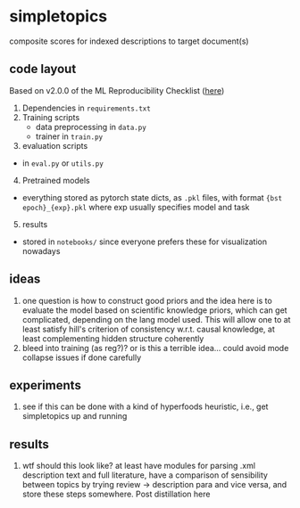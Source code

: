 # simpletopics
composite scores for indexed descriptions to target document(s)

## code layout

Based on v2.0.0 of the ML Reproducibility Checklist ([here](https://www.cs.mcgill.ca/~jpineau/ReproducibilityChecklist.pdf))
1. Dependencies in `requirements.txt`
2. Training scripts
   - data preprocessing in `data.py`
   - trainer in `train.py`
3. evaluation scripts
  - in `eval.py` or `utils.py`
4. Pretrained models
  - everything stored as pytorch state dicts, as `.pkl` files, with format `{bst epoch}_{exp}.pkl` where exp usually specifies model and task
5. results
  - stored in `notebooks/` since everyone prefers these for visualization nowadays

## ideas
1. one question is how to construct good priors and the idea here is to evaluate the model based on scientific knowledge priors, which can get complicated, depending on the lang model used. This will allow one to at least satisfy hill's criterion of consistency w.r.t. causal knowledge, at least complementing hidden structure coherently
2. bleed into training (as reg?)? or is this a terrible idea... could avoid mode collapse issues if done carefully

## experiments
1. see if this can be done with a kind of hyperfoods heuristic, i.e., get simpletopics up and running

## results
1. wtf should this look like? at least have modules for parsing .xml description text and full literature, have a comparison of sensibility between topics by trying review -> description para and vice versa, and store these steps somewhere. Post distillation here

